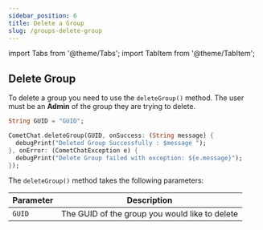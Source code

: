```yaml
---
sidebar_position: 6
title: Delete a Group
slug: /groups-delete-group
---
```


import Tabs from '@theme/Tabs';
import TabItem from '@theme/TabItem';


## Delete Group

To delete a group you need to use the `deleteGroup()` method. The user must be an **Admin** of the group they are trying to delete.

<Tabs>
<TabItem value="1" label="Dart">

```Dart
String GUID = "GUID";

CometChat.deleteGroup(GUID, onSuccess: (String message) {
  debugPrint("Deleted Group Successfully : $message ");
}, onError: (CometChatException e) {
  debugPrint("Delete Group failed with exception: ${e.message}");
});
```

</TabItem>
</Tabs>



The `deleteGroup()` method takes the following parameters:

| Parameter | Description | 
| ---- | ---- | 
| `GUID` | The GUID of the group you would like to delete | 
